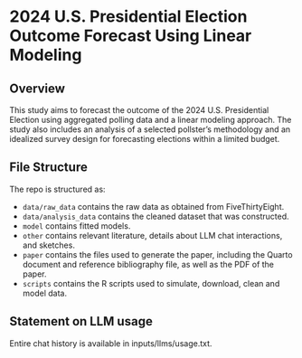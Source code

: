 # 2024 U.S. Presidential Election Outcome Forecast Using Linear Modeling

## Overview

This study aims to forecast the outcome of the 2024 U.S. Presidential Election using aggregated polling data and a linear modeling approach. The study also includes an analysis of a selected pollster’s methodology and an idealized survey design for forecasting elections within a limited budget.


## File Structure

The repo is structured as:

-   `data/raw_data` contains the raw data as obtained from FiveThirtyEight.
-   `data/analysis_data` contains the cleaned dataset that was constructed.
-   `model` contains fitted models. 
-   `other` contains relevant literature, details about LLM chat interactions, and sketches.
-   `paper` contains the files used to generate the paper, including the Quarto document and reference bibliography file, as well as the PDF of the paper. 
-   `scripts` contains the R scripts used to simulate, download, clean and model data.


## Statement on LLM usage

Entire chat history is available in inputs/llms/usage.txt.
